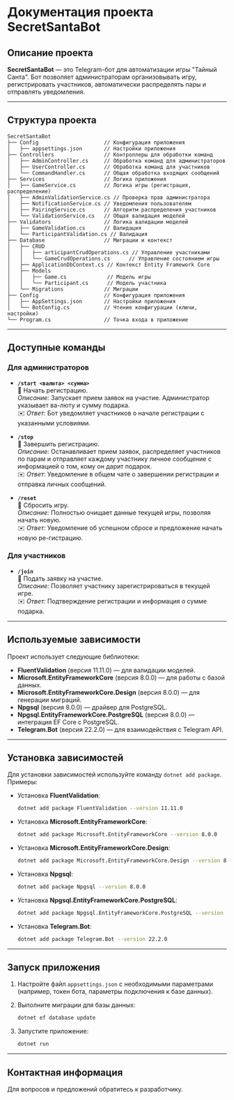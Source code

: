 

# Документация проекта SecretSantaBot

## Описание проекта
**SecretSantaBot** — это Telegram-бот для автоматизации игры "Тайный Санта". Бот позволяет администраторам организовывать игру, регистрировать участников, автоматически распределять пары и отправлять уведомления.

---

## Структура проекта
```plaintext
SecretSantaBot
├── Config                     // Конфигурация приложения
│   ├── appsettings.json       // Настройки приложения
├── Controllers                // Контроллеры для обработки команд
│   ├── AdminController.cs     // Обработка команд для администраторов
│   ├── UserController.cs      // Обработка команд для участников
│   └── CommandHandler.cs      // Общая обработка входящих сообщений
├── Services                   // Логика приложения
│   ├── GameService.cs         // Логика игры (регистрация, распределение)
│   ├── AdminValidationService.cs // Проверка прав администратора
│   ├── NotificationService.cs // Уведомления пользователям
│   ├── PairingService.cs      // Алгоритм распределения участников
│   └── ValidationService.cs   // Общая валидация моделей
├── Validators                 // Логика валидации моделей
│   ├── GameValidation.cs      // Валидация
│   └── ParticipantValidation.cs // Валидация
├── Database                   // Миграции и контекст
│   ├── CRUD
│   │   ├── articipantCrudOperations.cs // Управление участниками
│   │   └── GameCrudOperations.cs      // Управление состоянием игры
│   ├── ApplicationDbContext.cs // Контекст Entity Framework Core
│   ├── Models
│   │   ├── Game.cs             // Модель игры
│   │   └── Participant.cs      // Модель участника
│   └── Migrations             // Миграции 
├── Config                     // Конфигурация приложения
│   ├── AppSettings.json       // Настройки приложения
│   └── BotConfig.cs           // Чтение конфигурации (ключи, настройки)
└── Program.cs                 // Точка входа в приложение
```


---

## Доступные команды

### Для администраторов
- **`/start <валюта> <сумма>`**  
  🔹 Начать регистрацию.  
  _Описание:_ Запускает прием заявок на участие. Администратор указывает ва-люту и сумму подарка.  
  ✉️ _Ответ:_ Бот уведомляет участников о начале регистрации с указанными условиями.

- **`/stop`**  
  🔹 Завершить регистрацию.  
  _Описание:_ Останавливает прием заявок, распределяет участников по парам и отправляет каждому участнику личное сообщение с информацией о том, кому он дарит подарок.  
  ✉️ _Ответ:_ Уведомление в общем чате о завершении регистрации и отправка личных сообщений.

- **`/reset`**  
  🔹 Сбросить игру.  
  _Описание:_ Полностью очищает данные текущей игры, позволяя начать новую.  
  ✉️ _Ответ:_ Уведомление об успешном сбросе и предложение начать новую ре-гистрацию.

### Для участников
- **`/join`**  
  🔹 Подать заявку на участие.  
  _Описание:_ Позволяет участнику зарегистрироваться в текущей игре.  
  ✉️ _Ответ:_ Подтверждение регистрации и информация о сумме подарка.
---

## Используемые зависимости
Проект использует следующие библиотеки:  
- **FluentValidation** (версия 11.11.0) — для валидации моделей.  
- **Microsoft.EntityFrameworkCore** (версия 8.0.0) — для работы с базой данных.  
- **Microsoft.EntityFrameworkCore.Design** (версия 8.0.0) — для генерации миграций.  
- **Npgsql** (версия 8.0.0) — драйвер для PostgreSQL.  
- **Npgsql.EntityFrameworkCore.PostgreSQL** (версия 8.0.0) — интеграция EF Core с PostgreSQL.  
- **Telegram.Bot** (версия 22.2.0) — для взаимодействия с Telegram API.  

---

## Установка зависимостей
Для установки зависимостей используйте команду `dotnet add package`. Примеры:  

- Установка **FluentValidation**:  
   ```bash
   dotnet add package FluentValidation --version 11.11.0
   ```  

- Установка **Microsoft.EntityFrameworkCore**:  
   ```bash
   dotnet add package Microsoft.EntityFrameworkCore --version 8.0.0
   ```  

- Установка **Microsoft.EntityFrameworkCore.Design**:  
   ```bash
   dotnet add package Microsoft.EntityFrameworkCore.Design --version 8.0.0
   ```  

- Установка **Npgsql**:  
   ```bash
   dotnet add package Npgsql --version 8.0.0
   ```  

- Установка **Npgsql.EntityFrameworkCore.PostgreSQL**:  
   ```bash
   dotnet add package Npgsql.EntityFrameworkCore.PostgreSQL --version 8.0.0
   ```  

- Установка **Telegram.Bot**:  
   ```bash
   dotnet add package Telegram.Bot --version 22.2.0
   ```  

---

## Запуск приложения
1. Настройте файл `appsettings.json` с необходимыми параметрами (например, токен бота, параметры подключения к базе данных).  

2. Выполните миграции для базы данных:  
   ```bash
   dotnet ef database update
   ```  

3. Запустите приложение:  
   ```bash
   dotnet run
   ```  

---

## Контактная информация
Для вопросов и предложений обратитесь к разработчику.

